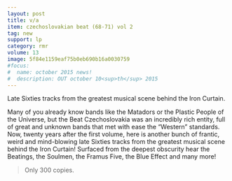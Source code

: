 ```yaml
---
layout: post
title: v/a
item: czechoslovakian beat (68-71) vol 2
tag: new
support: lp
category: rmr
volume: 13
image: 5f84e1159eaf75b0eb690b16a0030759
#focus:
#  name: october 2015 news!
#  description: OUT october 10<sup>th</sup> 2015
---
```


Late Sixties tracks from the greatest musical scene behind the Iron Curtain.

Many of you already know bands like the Matadors or the Plastic People of the Universe, but the Beat Czechoslovakia was an incredibly rich entity, full of great and unknown bands that met with ease the “Western” standards. Now, twenty years after the first volume, here is another bunch of frantic, weird and mind-blowing late Sixties tracks from the greatest musical scene behind the Iron Curtain! Surfaced from the deepest obscurity hear the Beatings, the Soulmen, the Framus Five, the Blue Effect and many more!

> Only 300 copies.
